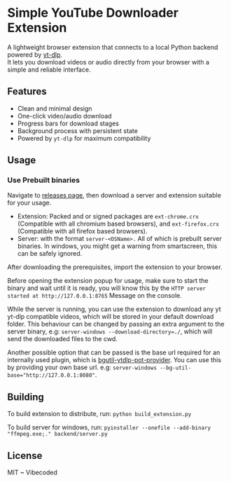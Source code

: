 # Simple YouTube Downloader Extension

A lightweight browser extension that connects to a local Python backend powered by [yt-dlp](https://github.com/yt-dlp/yt-dlp).  
It lets you download videos or audio directly from your browser with a simple and reliable interface.

## Features
- Clean and minimal design
- One-click video/audio download
- Progress bars for download stages
- Background process with persistent state
- Powered by `yt-dlp` for maximum compatibility

## Usage

### Use Prebuilt binaries
Navigate to [releases page](./releases), then download a server and extension suitable for your usage.
- Extension: Packed and or signed packages are `ext-chrome.crx` (Compatible with all chromium based browsers), and `ext-firefox.crx` (Compatible with all firefox based browsers).
- Server: with the format `server-<OSName>.` All of which is prebuilt server binaries. In windows, you might get a warning from smartscreen, this can be safely ignored.

After downloading the prerequisites, import the extension to your browser.

Before opening the extension popup for usage, make sure to start the binary and wait until it is ready, you will know this by the `HTTP server started at http://127.0.0.1:8765` Message on the console.

While the server is running, you can use the extension to download any yt yt-dlp compatible videos, which will be stored in your default download folder. This behaviour can be changed by passing an extra argument to the server binary, e.g: `server-windows --download-directory=./`, which will send the downloaded files to the cwd.

Another possible option that can be passed is the base url required for an internally used plugin, which is [bgutil-ytdlp-pot-provider](https://github.com/Brainicism/bgutil-ytdlp-pot-provider). You can use this by providing your own base url. e.g: `server-windows --bg-util-base="http://127.0.0.1:8080"`.



## Building
To build extension to distribute, run:
`python build_extension.py`

To build server for windows, run:
`pyinstaller --onefile --add-binary "ffmpeg.exe;." backend/server.py`

## License
MIT
~ Vibecoded